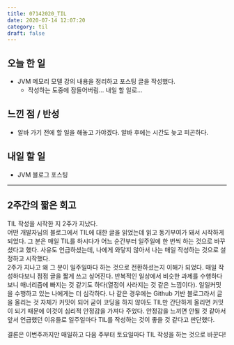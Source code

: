 ```yaml
---
title: 07142020_TIL
date: 2020-07-14 12:07:20
category: til
draft: false
---
```


## 오늘 한 일

* JVM 메모리 모델 강의 내용을 정리하고 포스팅 글을 작성했다.
  * 작성하는 도중에 잠들어버림... 내일 할 일로...

## 느낀 점 / 반성

* 알바 가기 전에 할 일을 해놓고 가야겠다. 알바 후에는 시간도 늦고 피곤하다.

## 내일 할 일

* JVM 블로그 포스팅

---

## 2주간의 짧은 회고

TIL 작성을 시작한 지 2주가 지났다.  
어떤 개발자님의 블로그에서 TIL에 대한 글을 읽었는데 읽고 동기부여가 돼서 시작하게 되었다. 그 분은 매일 TIL를 하시다가 어느 순간부터 일주일에 한 번씩 하는 것으로 바꾸셨다고 했다. 사유도 언급하셨는데, 나에게 와닿지 않아서 나는 매일 작성하는 것으로 설정하고 시작했다.  
2주가 지나고 왜 그 분이 일주일마다 하는 것으로 전환하셨는지 이해가 되었다. 매일 작성하다보니 점점 글을 짧게 쓰고 싶어진다. 반복적인 일상에서 비슷한 과제를 수행하다보니 매너리즘에 빠지는 것 같기도 하다(열정이 사라지는 것 같은 느낌이다). 일일커밋을 수행하고 있는 나에게는 더 심각하다. 나 같은 경우에는 Github 기반 블로그라서 글을 올리는 것 자체가 커밋이 되어 굳이 코딩을 하지 않아도 TIL만 간단하게 올리면 커밋이 되기 때문에 이것이 심리적 안정감을 가져다 주었다. 안정감을 느끼면 안될 것 같아서 앞서 언급했던 이유들로 일주일마다 TIL를 작성하는 것이 좋을 것 같다고 판단했다.  

결론은 이번주까지만 매일하고 다음 주부터 토요일마다 TIL 작성을 하는 것으로 바꾼다!